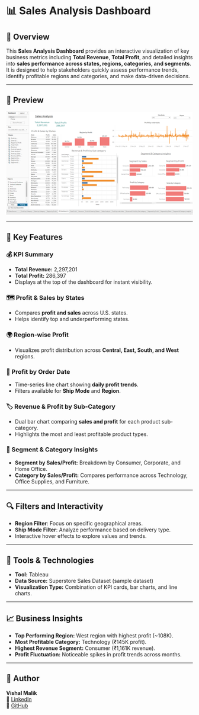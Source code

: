 # 📊 Sales Analysis Dashboard

## 📝 Overview

This **Sales Analysis Dashboard** provides an interactive visualization of key business metrics including **Total Revenue**, **Total Profit**, and detailed insights into **sales performance across states, regions, categories, and segments**.
It is designed to help stakeholders quickly assess performance trends, identify profitable regions and categories, and make data-driven decisions.

---

## 📸 Preview

![Sales Analysis Dashboard](Screenshot%202025-10-24%20155918.png)

---

## 🚀 Key Features

### 💰 KPI Summary

* **Total Revenue:** 2,297,201
* **Total Profit:** 286,397
* Displays at the top of the dashboard for instant visibility.

### 🗺️ Profit & Sales by States

* Compares **profit and sales** across U.S. states.
* Helps identify top and underperforming states.

### 🌍 Region-wise Profit

* Visualizes profit distribution across **Central, East, South, and West** regions.

### 📅 Profit by Order Date

* Time-series line chart showing **daily profit trends**.
* Filters available for **Ship Mode** and **Region**.

### 🏷️ Revenue & Profit by Sub-Category

* Dual bar chart comparing **sales and profit** for each product sub-category.
* Highlights the most and least profitable product types.

### 👥 Segment & Category Insights

* **Segment by Sales/Profit:** Breakdown by Consumer, Corporate, and Home Office.
* **Category by Sales/Profit:** Compares performance across Technology, Office Supplies, and Furniture.

---

## 🔍 Filters and Interactivity

* **Region Filter**: Focus on specific geographical areas.
* **Ship Mode Filter**: Analyze performance based on delivery type.
* Interactive hover effects to explore values and trends.

---

## 🧰 Tools & Technologies

* **Tool:** Tableau
* **Data Source:** Superstore Sales Dataset (sample dataset)
* **Visualization Type:** Combination of KPI cards, bar charts, and line charts.

---

## 📈 Business Insights

* **Top Performing Region:** West region with highest profit (~108K).
* **Most Profitable Category:** Technology (₹145K profit).
* **Highest Revenue Segment:** Consumer (₹1,161K revenue).
* **Profit Fluctuation:** Noticeable spikes in profit trends across months.

---

## 👤 Author
**Vishal Malik**  
🔗 [LinkedIn](https://www.linkedin.com/in/vishalmalik18/)  
🔗 [GitHub](https://github.com/vishalmalik18)

